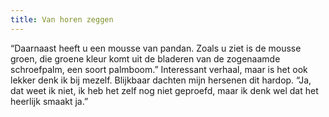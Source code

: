 ```yaml
---
title: Van horen zeggen
---
```

“Daarnaast heeft u een mousse van pandan. Zoals u ziet is de mousse groen, die groene kleur komt uit de bladeren van de zogenaamde schroefpalm, een soort palmboom.” Interessant verhaal, maar is het ook lekker denk ik bij mezelf. Blijkbaar dachten mijn hersenen dit hardop. “Ja, dat weet ik niet, ik heb het zelf nog niet geproefd, maar ik denk wel dat het heerlijk smaakt ja.”
